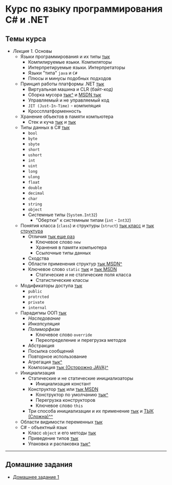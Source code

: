Курс по языку программирования C# и .NET
====

Темы курса
---
 * *Лекция 1.* Основы
    * Языки программирования и их типы [тык](https://tproger.ru/translations/programming-concepts-compilation-vs-interpretation/)
        * Компилируемые языки. Компиляторы
        * Интерпретируемые языки. Интерпретаторы
        * Языки "типа" `java` и `C#`
        * Плюсы и минусы подобных подходов
    * Принцип работы платформы .NET [тык](https://metanit.com/sharp/tutorial/1.1.php)
        * Виртуальная машина и CLR (байт-код)
        * Сборка мусора [тык^](https://habrahabr.ru/post/125968/) и [MSDN тык](https://msdn.microsoft.com/ru-ru/library/0xy59wtx(v=vs.110).aspx)
        * Управляемый и не управляемый код
        * `JIT (Just-In-Time)` - компиляция
        * Кроссплатформенность
    * Хранение объектов в памяти компьютера
	    * Стек и куча [тык](https://tproger.ru/translations/programming-concepts-stack-and-heap/) и [тык](https://www.youtube.com/watch?v=uVoZbHP41CY)
    * Типы данных в C# [тык](https://metanit.com/sharp/tutorial/2.1.php)
	    * `bool`
	    * `byte`
	    * `sbyte`
	    * `short`
	    * `ushort`
	    * `int`
	    * `uint`
	    * `long`
	    * `ulong`
	    * `float`
	    * `double`
	    * `decimal`
	    * `char`
	    * `string`
	    * `object`
	    * Системные типы (`System.Int32`)
		    * "Обертки" к системным типам (`int` - `Int32`)
    * Понятия класса (`class`) и структуры (`struct`) [тык класс](https://metanit.com/sharp/tutorial/3.1.php) и [тык структура](https://metanit.com/sharp/tutorial/2.13.php)
	    * Отличия [тык еще раз](https://www.youtube.com/watch?v=uVoZbHP41CY)
		    * Ключевое слово `new`
		    * Хранения в памяти компьютера
		    * Ссылочные типы данных
	    * Сходства
	    * Области применения структур [тык MSDN^](https://docs.microsoft.com/ru-ru/dotnet/csharp/programming-guide/classes-and-structs/using-structs)
	    * Ключевое слово `static` [тык](https://habrahabr.ru/post/206082/) и [тык MSDN](https://docs.microsoft.com/ru-ru/dotnet/csharp/programming-guide/classes-and-structs/static-classes-and-static-class-members)
		    * Статические и не статические поля класса
		    * Статистические классы
    * Модификаторы доступа [тык](https://metanit.com/sharp/tutorial/3.2.php)
	    * `public`
	    * `protrcted`
	    * `private`
	    * `internal`
    * Парадигмы ООП [тык](https://tproger.ru/translations/diving-in-oop-p1/)
	    * *Наследование*
	    * *Инкапсуляция*
	    * *Полиморфизм*
		    * Ключевое слово `override`
		    * Переопределение и перегрузка методов
	    * Абстракция
	    * Посылка сообщений
	    * Повторное использование
	    * Агрегация [тык^](https://ru.stackoverflow.com/questions/596697/%d0%90%d0%b3%d1%80%d0%b5%d0%b3%d0%b0%d1%86%d0%b8%d1%8f-%d0%b8-%d0%ba%d0%be%d0%bc%d0%bf%d0%be%d0%b7%d0%b8%d1%86%d0%b8%d1%8f)
	    * Композиция [тык (Осторожно JAVA)^](https://habrahabr.ru/post/325478/)
    * Инициализация
	    * Статические и не статические инициализаторы
		    * Инициализация констант
	    * Конструктор [тык](http://mycsharp.ru/post/26/2013_07_03_konstruktory_v_si-sharp_operator_this.html) или [тык MSDN](https://docs.microsoft.com/ru-ru/dotnet/csharp/programming-guide/classes-and-structs/constructors)
		    * Конструктор по умолчанию [тык^](https://habrahabr.ru/post/152118/)
		    * Перегрузка конструкторов
		    * Ключевое слово `this`
	    * Три способа инициализации и их применение [тык](http://plssite.ru/csharp/csharp_object_init_article.html) и [ТЫК (Сложна)^^](https://habrahabr.ru/post/247047/)
    * Области видимости переменных [тык](https://metanit.com/sharp/tutorial/2.18.php)
    * C# - объектный язык
	    * Класс `object` и его методы [тык](https://metanit.com/sharp/tutorial/3.10.php)
	    * Приведение типов [тык](https://professorweb.ru/my/csharp/charp_theory/level3/3_8.php)
	    * Упаковка и распаковка [тык^](https://docs.microsoft.com/ru-ru/dotnet/csharp/programming-guide/types/boxing-and-unboxing)
---
Домашние задания
---
* [Домашнее задание 1](/01/tasks.md)
